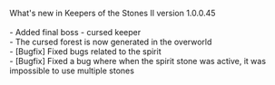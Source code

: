 What's new in Keepers of the Stones II version 1.0.0.45<br/>
<br />- Added final boss - cursed keeper
<br />- The cursed forest is now generated in the overworld
<br />- [Bugfix] Fixed bugs related to the spirit
<br />- [Bugfix] Fixed a bug where when the spirit stone was active, it was impossible to use multiple stones